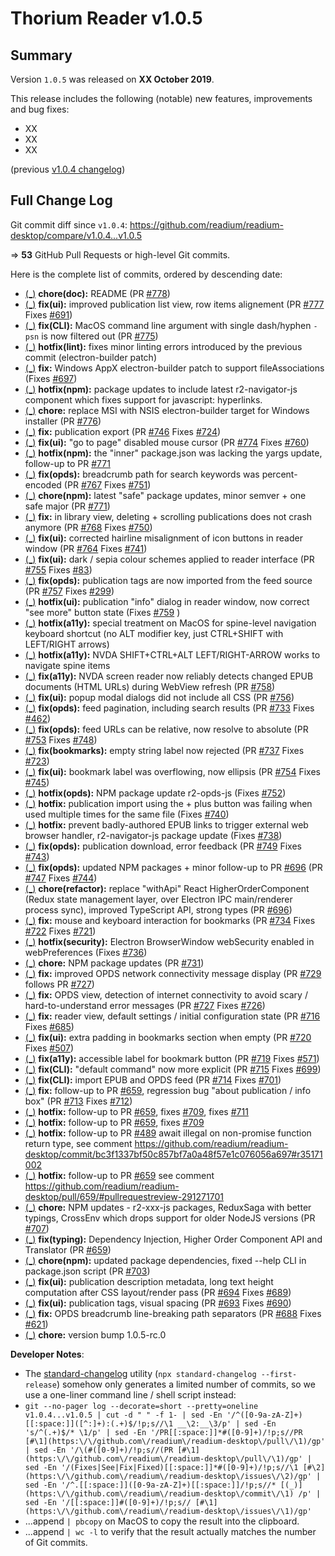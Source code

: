 # Thorium Reader v1.0.5

## Summary

Version `1.0.5` was released on **XX October 2019**.

This release includes the following (notable) new features, improvements and bug fixes:

* XX
* XX
* XX

(previous [v1.0.4 changelog](./CHANGELOG-v1.0.4.md))

## Full Change Log

Git commit diff since `v1.0.4`:
https://github.com/readium/readium-desktop/compare/v1.0.4...v1.0.5

=> **53** GitHub Pull Requests or high-level Git commits.

Here is the complete list of commits, ordered by descending date:

* [(_)](https://github.com/readium/readium-desktop/commit/c692b34ad0882cf106908e9869bd41a7a1469dbf) __chore(doc):__ README (PR [#778](https://github.com/readium/readium-desktop/pull/778))
* [(_)](https://github.com/readium/readium-desktop/commit/d30dd198e5a937bcfa9509588ce947df4de1c3cb) __fix(ui):__ improved publication list view, row items alignement (PR [#777](https://github.com/readium/readium-desktop/pull/777) Fixes [#691](https://github.com/readium/readium-desktop/issues/691))
* [(_)](https://github.com/readium/readium-desktop/commit/e5ba1f4b348d9c264fed1ea59a8d390d516dad16) __fix(CLI):__ MacOS command line argument with single dash/hyphen `-psn` is now filtered out (PR [#775](https://github.com/readium/readium-desktop/pull/775))
* [(_)](https://github.com/readium/readium-desktop/commit/e0d3e935d290cd11e2befc6abdc49c32560bcdd3) __hotfix(lint):__ fixes minor linting errors introduced by the previous commit (electron-builder patch)
* [(_)](https://github.com/readium/readium-desktop/commit/d2b55b3ee127d6472cfc17e23ab03694741d2a17) __fix:__ Windows AppX electron-builder patch to support fileAssociations (Fixes [#697](https://github.com/readium/readium-desktop/issues/697))
* [(_)](https://github.com/readium/readium-desktop/commit/da141ac7982023119463b2cd6e21c9837f74d68e) __hotfix(npm):__ package updates to include latest r2-navigator-js component which fixes support for javascript: hyperlinks.
* [(_)](https://github.com/readium/readium-desktop/commit/852b82637490ee9fee32a4b6de25924b91dbfb10) __chore:__ replace MSI with NSIS electron-builder target for Windows installer (PR [#776](https://github.com/readium/readium-desktop/pull/776))
* [(_)](https://github.com/readium/readium-desktop/commit/a3fdddedeefc48b4f9ef354f7261a9dfa9ebe3c2) __fix:__ publication export (PR [#746](https://github.com/readium/readium-desktop/pull/746) Fixes [#724](https://github.com/readium/readium-desktop/issues/724))
* [(_)](https://github.com/readium/readium-desktop/commit/6005000b8f4203b6fdc062701a77af44bcfc40ba) __fix(ui):__ "go to page" disabled mouse cursor (PR [#774](https://github.com/readium/readium-desktop/pull/774) Fixes [#760](https://github.com/readium/readium-desktop/issues/760))
* [(_)](https://github.com/readium/readium-desktop/commit/b3f68839a107ddb11c0756d4b2362aa40b05034a) __hotfix(npm):__ the "inner" package.json was lacking the yargs update, follow-up to PR [#771](https://github.com/readium/readium-desktop/pull/771)
* [(_)](https://github.com/readium/readium-desktop/commit/af8500a23348826d40c328c79c10e6e0fb4a0b85) __fix(opds):__ breadcrumb path for search keywords was percent-encoded (PR [#767](https://github.com/readium/readium-desktop/pull/767) Fixes [#751](https://github.com/readium/readium-desktop/issues/751))
* [(_)](https://github.com/readium/readium-desktop/commit/7f688e733dd86f6c2839447c32326d0605a1b4ef) __chore(npm):__ latest "safe" package updates, minor semver + one safe major (PR [#771](https://github.com/readium/readium-desktop/pull/771))
* [(_)](https://github.com/readium/readium-desktop/commit/29d55105f1d750166932a5d9ab00700e82380bc2) __fix:__ in library view, deleting + scrolling publications does not crash anymore (PR [#768](https://github.com/readium/readium-desktop/pull/768) Fixes [#750](https://github.com/readium/readium-desktop/issues/750))
* [(_)](https://github.com/readium/readium-desktop/commit/555ad7eca571559da976c7439ad9feb9d50d1e57) __fix(ui):__ corrected hairline misalignment of icon buttons in reader window (PR [#764](https://github.com/readium/readium-desktop/pull/764) Fixes [#741](https://github.com/readium/readium-desktop/issues/741))
* [(_)](https://github.com/readium/readium-desktop/commit/1d4bc4fc439cbd5be1d4270c0cf987928b7559c6) __fix(ui):__ dark / sepia colour schemes applied to reader interface (PR [#755](https://github.com/readium/readium-desktop/pull/755) Fixes [#83](https://github.com/readium/readium-desktop/issues/83))
* [(_)](https://github.com/readium/readium-desktop/commit/b5a28c712e2f23df5f69f7dbbeecc393b2d357a9) __fix(opds):__ publication tags are now imported from the feed source (PR [#757](https://github.com/readium/readium-desktop/pull/757) Fixes [#299](https://github.com/readium/readium-desktop/issues/299))
* [(_)](https://github.com/readium/readium-desktop/commit/fbc0d11aaef5cfcb5a316d9e4d7e30038184c6d1) __hotfix(ui):__ publication "info" dialog in reader window, now correct "see more" button state (Fixes [#759](https://github.com/readium/readium-desktop/issues/759) )
* [(_)](https://github.com/readium/readium-desktop/commit/1ac2c33705ca2d12dc06d9e92b6587e3535eba06) __hotfix(a11y):__ special treatment on MacOS for spine-level navigation keyboard shortcut (no ALT modifier key, just CTRL+SHIFT with LEFT/RIGHT arrows)
* [(_)](https://github.com/readium/readium-desktop/commit/bc0931076c224cedcc967f5c8d20dfb6194da13d) __hotfix(a11y):__ NVDA SHIFT+CTRL+ALT LEFT/RIGHT-ARROW works to navigate spine items
* [(_)](https://github.com/readium/readium-desktop/commit/66bb0a2d1649fd1ae5716b52065e9912ef87b2f7) __fix(a11y):__ NVDA screen reader now reliably detects changed EPUB documents (HTML URLs) during WebView refresh (PR [#758](https://github.com/readium/readium-desktop/pull/758))
* [(_)](https://github.com/readium/readium-desktop/commit/ebd7eee62b86b115fcded1e465815450005f723e) __fix(ui):__ popup modal dialogs did not include all CSS (PR [#756](https://github.com/readium/readium-desktop/pull/756))
* [(_)](https://github.com/readium/readium-desktop/commit/d3b3de5947f67cb19f075ab157ae0a95b4d1bcbd) __fix(opds):__ feed pagination, including search results (PR [#733](https://github.com/readium/readium-desktop/pull/733) Fixes [#462](https://github.com/readium/readium-desktop/issues/462))
* [(_)](https://github.com/readium/readium-desktop/commit/2d4b87598b5c401f6157439158d64858dae5d3cc) __fix(opds):__ feed URLs can be relative, now resolve to absolute (PR [#753](https://github.com/readium/readium-desktop/pull/753) Fixes [#748](https://github.com/readium/readium-desktop/issues/748))
* [(_)](https://github.com/readium/readium-desktop/commit/2f200e3e2781f9389e2f85fbe7dbd27a43c4ba46) __fix(bookmarks):__ empty string label now rejected (PR [#737](https://github.com/readium/readium-desktop/pull/737) Fixes [#723](https://github.com/readium/readium-desktop/issues/723))
* [(_)](https://github.com/readium/readium-desktop/commit/b3cbdcf04c29280263c5765e2b30aea6d3a18d88) __fix(ui):__ bookmark label was overflowing, now ellipsis (PR [#754](https://github.com/readium/readium-desktop/pull/754) Fixes [#745](https://github.com/readium/readium-desktop/issues/745))
* [(_)](https://github.com/readium/readium-desktop/commit/f5d7854125a740ea709e38adc889cb26e8781d1f) __hotfix(opds):__ NPM package update r2-opds-js (Fixes [#752](https://github.com/readium/readium-desktop/issues/752))
* [(_)](https://github.com/readium/readium-desktop/commit/654959de813710a2624fada926d3b735a096f231) __hotfix:__ publication import using the + plus button was failing when used multiple times for the same file (Fixes [#740](https://github.com/readium/readium-desktop/issues/740))
* [(_)](https://github.com/readium/readium-desktop/commit/88cac7fd5df397bb1147b1289da21e47714a08e0) __hotfix:__ prevent badly-authored EPUB links to trigger external web browser handler, r2-navigator-js package update (Fixes [#738](https://github.com/readium/readium-desktop/issues/738))
* [(_)](https://github.com/readium/readium-desktop/commit/f077a4eab52f2ab62d6043a16288485d89514a80) __fix(opds):__ publication download, error feedback (PR [#749](https://github.com/readium/readium-desktop/pull/749) Fixes [#743](https://github.com/readium/readium-desktop/issues/743))
* [(_)](https://github.com/readium/readium-desktop/commit/e65e2a5ce848aae05119148d85592989a553a078) __fix(opds):__ updated NPM packages + minor follow-up to PR [#696](https://github.com/readium/readium-desktop/pull/696) (PR [#747](https://github.com/readium/readium-desktop/pull/747) Fixes [#744](https://github.com/readium/readium-desktop/issues/744))
* [(_)](https://github.com/readium/readium-desktop/commit/5f9ceca63561894aabeff00534e8890f70dce59c) __chore(refactor):__ replace "withApi" React HigherOrderComponent (Redux state management layer, over Electron IPC main/renderer process sync), improved TypeScript API, strong types (PR [#696](https://github.com/readium/readium-desktop/pull/696))
* [(_)](https://github.com/readium/readium-desktop/commit/ef1a83425e5ef58482893cb990a469e799d75348) __fix:__ mouse and keyboard interaction for bookmarks (PR [#734](https://github.com/readium/readium-desktop/pull/734) Fixes [#722](https://github.com/readium/readium-desktop/issues/722) Fixes [#721](https://github.com/readium/readium-desktop/issues/721))
* [(_)](https://github.com/readium/readium-desktop/commit/0f7701e2866a17ba7413075312db3dbe4afddcc1) __hotfix(security):__ Electron BrowserWindow webSecurity enabled in webPreferences (Fixes [#736](https://github.com/readium/readium-desktop/issues/736))
* [(_)](https://github.com/readium/readium-desktop/commit/97e5f5122050f60a7e169a8d7aba2a434b82c379) __chore:__ NPM package updates (PR [#731](https://github.com/readium/readium-desktop/pull/731))
* [(_)](https://github.com/readium/readium-desktop/commit/54685000999c2802fa5f3a068f2a1f535eff5fd8) __fix:__ improved OPDS network connectivity message display (PR [#729](https://github.com/readium/readium-desktop/pull/729) follows PR [#727](https://github.com/readium/readium-desktop/pull/727))
* [(_)](https://github.com/readium/readium-desktop/commit/9c38ecade4c89e3814d718016cdd18f7f04acb58) __fix:__ OPDS view, detection of internet connectivity to avoid scary / hard-to-understand error messages (PR [#727](https://github.com/readium/readium-desktop/pull/727) Fixes [#726](https://github.com/readium/readium-desktop/issues/726))
* [(_)](https://github.com/readium/readium-desktop/commit/d78a8827069f3a74bf1da9d974fd264d9ab3e0c3) __fix:__ reader view, default settings / initial configuration state (PR [#716](https://github.com/readium/readium-desktop/pull/716) Fixes [#685](https://github.com/readium/readium-desktop/issues/685))
* [(_)](https://github.com/readium/readium-desktop/commit/f5942e2946db9495ab417116f5d3302328e980ad) __fix(ui):__ extra padding in bookmarks section when empty (PR [#720](https://github.com/readium/readium-desktop/pull/720) Fixes [#507](https://github.com/readium/readium-desktop/issues/507))
* [(_)](https://github.com/readium/readium-desktop/commit/adac9fd033fd15874be1628b32c3a8582cdbfc86) __fix(a11y):__ accessible label for bookmark button (PR [#719](https://github.com/readium/readium-desktop/pull/719) Fixes [#571](https://github.com/readium/readium-desktop/issues/571))
* [(_)](https://github.com/readium/readium-desktop/commit/1d46e2f6f108b6172e9b1ed146c094c098d84ba9) __fix(CLI):__ "default command" now more explicit (PR [#715](https://github.com/readium/readium-desktop/pull/715) Fixes [#699](https://github.com/readium/readium-desktop/issues/699))
* [(_)](https://github.com/readium/readium-desktop/commit/164673ee109d8cc3c1753f9bd6c19fa0569fbef8) __fix(CLI):__ import EPUB and OPDS feed (PR [#714](https://github.com/readium/readium-desktop/pull/714) Fixes [#701](https://github.com/readium/readium-desktop/issues/701))
* [(_)](https://github.com/readium/readium-desktop/commit/7b02fecb3a98c5870fecf4e02238a148a4e34bba) __fix:__ follow-up to PR [#659](https://github.com/readium/readium-desktop/pull/659), regression bug "about publication / info box" (PR [#713](https://github.com/readium/readium-desktop/pull/713) Fixes [#712](https://github.com/readium/readium-desktop/issues/712))
* [(_)](https://github.com/readium/readium-desktop/commit/3c2229015ab50e3926dfaae998fba27e100dfe01) __hotfix:__ follow-up to PR [#659](https://github.com/readium/readium-desktop/pull/659), fixes [#709](https://github.com/readium/readium-desktop/issues/709), fixes [#711](https://github.com/readium/readium-desktop/issues/711)
* [(_)](https://github.com/readium/readium-desktop/commit/baa17321404985e5d721f8894203a745091df73b) __hotfix:__ follow-up to PR [#659](https://github.com/readium/readium-desktop/pull/659), fixes [#709](https://github.com/readium/readium-desktop/issues/709)
* [(_)](https://github.com/readium/readium-desktop/commit/926000f851597e4cbe6cd3b51a8748ce585b7790) __hotfix:__ follow-up to PR [#489](https://github.com/readium/readium-desktop/pull/489) await illegal on non-promise function return type, see comment https://github.com/readium/readium-desktop/commit/bc3f1337bf50c857bf7a0a48f57e1c076056a697#r35171002
* [(_)](https://github.com/readium/readium-desktop/commit/12fcce9de927a37cc8b0c17731d78b3cc46546bb) __hotfix:__ follow-up to PR [#659](https://github.com/readium/readium-desktop/pull/659) see comment https://github.com/readium/readium-desktop/pull/659/#pullrequestreview-291271701
* [(_)](https://github.com/readium/readium-desktop/commit/4308b077671e091eabcee2bb7d559396e16c3a4d) __chore:__ NPM updates - r2-xxx-js packages, ReduxSaga with better typings, CrossEnv which drops support for older NodeJS versions (PR [#707](https://github.com/readium/readium-desktop/pull/707))
* [(_)](https://github.com/readium/readium-desktop/commit/c8e676697c8d03434287e1bd897d63a672fb2bc7) __fix(typing):__ Dependency Injection, Higher Order Component API and Translator (PR [#659](https://github.com/readium/readium-desktop/pull/659))
* [(_)](https://github.com/readium/readium-desktop/commit/51fbc0aaef5da8613335d51f98c3b69e0b0038fd) __chore(npm):__ updated package dependencies, fixed --help CLI in package.json script (PR [#703](https://github.com/readium/readium-desktop/pull/703))
* [(_)](https://github.com/readium/readium-desktop/commit/9799be240bd18a6dde9bc064b8c762e77953d08b) __fix(ui):__ publication description metadata, long text height computation after CSS layout/render pass (PR [#694](https://github.com/readium/readium-desktop/pull/694) Fixes [#689](https://github.com/readium/readium-desktop/issues/689))
* [(_)](https://github.com/readium/readium-desktop/commit/56f352c85c186a402e2db9a4a18e3a89cb532d7c) __fix(ui):__ publication tags, visual spacing (PR [#693](https://github.com/readium/readium-desktop/pull/693) Fixes [#690](https://github.com/readium/readium-desktop/issues/690))
* [(_)](https://github.com/readium/readium-desktop/commit/bfda8ee8de4a0c2b6005bcfc9ac5d4415c8bd54f) __fix:__ OPDS breadcrumb line-breaking path separators (PR [#688](https://github.com/readium/readium-desktop/pull/688) Fixes [#621](https://github.com/readium/readium-desktop/issues/621))
* [(_)](https://github.com/readium/readium-desktop/commit/c98698e21174802edb4f62ebc228c1961cb14d37) __chore:__ version bump 1.0.5-rc.0

__Developer Notes__:

* The [standard-changelog](https://github.com/conventional-changelog/conventional-changelog/tree/master/packages/standard-changelog) utility (`npx standard-changelog --first-release`) somehow only generates a limited number of commits, so we use a one-liner command line / shell script instead:
* `git --no-pager log --decorate=short --pretty=oneline v1.0.4...v1.0.5 | cut -d " " -f 1- | sed -En '/^([0-9a-zA-Z]+)[[:space:]]([^:]+):(.+)$/!p;s//\1 __\2:__\3/p' | sed -En 's/^(.+)$/* \1/p' | sed -En '/PR[[:space:]]*#([0-9]+)/!p;s//PR [#\1](https:\/\/github.com\/readium\/readium-desktop\/pull\/\1)/gp' | sed -En '/\(#([0-9]+)/!p;s//(PR [#\1](https:\/\/github.com\/readium\/readium-desktop\/pull\/\1)/gp' | sed -En '/(Fixes|See|Fix|Fixed)[[:space:]]*#([0-9]+)/!p;s//\1 [#\2](https:\/\/github.com\/readium\/readium-desktop\/issues\/\2)/gp' | sed -En '/^.[[:space:]]([0-9a-zA-Z]+)[[:space:]]/!p;s//* [(_)](https:\/\/github.com\/readium\/readium-desktop\/commit\/\1) /p' | sed -En '/[[:space:]]#([0-9]+)/!p;s// [#\1](https:\/\/github.com\/readium\/readium-desktop\/issues\/\1)/gp'`
* ...append `| pbcopy` on MacOS to copy the result into the clipboard.
* ...append `| wc -l` to verify that the result actually matches the number of Git commits.
